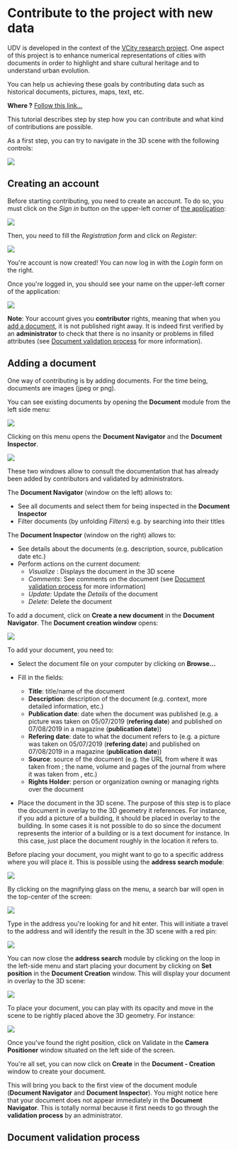 # Contribute to the project with new data

UDV is developed in the context of the [VCity research project](https://projet.liris.cnrs.fr/vcity/wiki/doku.php). 
One aspect of this project is to enhance numerical representations of cities
 with documents in order to highlight and share cultural heritage and
 to understand urban evolution.
 
You can help us achieving these goals by contributing data such as historical
 documents, pictures, maps, text, etc.
 
 **Where ?** [Follow this link...](http://rict.liris.cnrs.fr/UDVDemo/UDV/UDV-Core/examples/DemoStable/Demo.html)
 
This tutorial describes step by step how you can contribute and what kind of
contributions are possible.

As a first step, you can try to navigate in the 3D scene with the following controls:

![](../pictures/UserDoc/controls.PNG)

## Creating an account

Before starting contributing, you need to create an account. To do so, you must
click on the *Sign in* button on the upper-left corner of 
[the application](http://rict.liris.cnrs.fr/UDVDemo/UDV/UDV-Core/examples/DemoStable/Demo.html):

![](../pictures/UserDoc/UDVHome.png)

Then, you need to fill the *Registration form* and click on *Register*:

![](../pictures/UserDoc/registration.png)

You're account is now created! You can now log in with the *Login* form on the right. 


Once you're logged in, you should see your name on the upper-left corner of
the application:

![](../pictures/UserDoc/loggedIn.png)


**Note**: Your account gives you **contributor** rights, meaning that
when you [add a document](#adding-a-document), it is not published right away. 
It is indeed first verified by an **administrator** to check that there is no
insanity or problems in filled attributes (see [Document validation 
process](#document-validation-process) for more information).
  
## Adding a document

One way of contributing is by adding documents. For the time being, documents
are images (jpeg or png). 

You can see existing documents by opening the **Document** module from the
left side menu:

![](../pictures/UserDoc/documentsMenu.png)

Clicking on this menu opens the **Document Navigator** and the **Document
Inspector**.

![](../pictures/UserDoc/documentsModule.png)

These two windows allow to consult the documentation that has
already been added by contributors and validated by administrators. 

The **Document Navigator** (window on the left) allows to:
  * See all documents and select them for being inspected in the
   **Document Inspector**
  * Filter documents (by unfolding *Filters*) e.g. by searching into their
   titles

The **Document Inspector** (window on the right) allows to:
  * See details about the documents (e.g. description, source, publication
   date etc.)
  * Perform actions on the current document:
    * *Visualize* : Displays the document in the 3D scene
    * *Comments*: See comments on the document (see [Document validation
     process](#document-validation-process) for more information)
    * *Update*: Update the *Details* of the document
    * *Delete*: Delete the document

To add a document, click on **Create a new document** in the **Document
 Navigator**. The **Document creation window** opens:
 
![](../pictures/UserDoc/docCreation.png)

To add your document, you need to:
  * Select the document file on your computer by clicking on **Browse...**
  * Fill in the fields:
    * **Title**: title/name of the document
    * **Description**: description of the document (e.g. context, more
     detailed information, etc.)
    * **Publication date**: date when the document was published (e.g. a
     picture was taken on 05/07/2019 (**refering date**) and published on
     07/08/2019 in a magazine (**publication date**))
    * **Refering date**: date to what the document refers to (e.g. a
     picture was taken on 05/07/2019 (**refering date**) and published on
     07/08/2019 in a magazine (**publication date**))
    * **Source**: source of the document (e.g. the URL from where it was
     taken from ; the name, volume and pages of the journal from where it was taken from
     , etc.)
    * **Rights Holder**: person or organization owning or managing rights
     over the document
     
  * Place the document in the 3D scene. The purpose of this step is to place
   the document in overlay to the 3D geometry it references. For instance, if
   you add a picture of a building, it should be placed in overlay to the
   building. In some cases it is not possible to do so since the document
   represents the interior of a building or is a text document for instance. 
   In this case, just place the document roughly in the location it refers to. 
   
Before placing your document, you might want to go to a specific address where you
will place it. This is possible using the **address search module**:

![](../pictures/UserDoc/addressSearchMenu.png)

By clicking on the magnifying glass on the menu, a search bar will open in the top-center
of the screen:
 
![](../pictures/UserDoc/addressSearchModule.png)
 
Type in the address you're looking for and hit enter. This will initiate a
travel to the address and will identify the result in the 3D scene with a red
pin:

![](../pictures/UserDoc/addressSearchExample.png)

You can now close the **address search** module by clicking on the loop in the
left-side menu and start placing your document by clicking on **Set 
position** in the **Document Creation** window. This will display your document
in overlay to the 3D scene:

![](../pictures/UserDoc/docSetPosition.png)

To place your document, you can play with its opacity and move in the scene
to be rightly placed above the 3D geometry. For instance:

![](../pictures/UserDoc/docPositionSet.png)

Once you've found the right position, click on Validate in the **Camera
 Positioner** window situated on the left side of the screen.
 
You're all set, you can now click on **Create** in the **Document - Creation**
window to create your document. 

This will bring you back to the first view of the document module (**Document
Navigator** and **Document Inspector**). You might notice here that your
document does not appear immediately in the **Document Navigator**. This is totally
normal because it first needs to go through the **validation process** by an
administrator.

## Document validation process 

